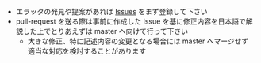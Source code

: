 - エラッタの発見や提案があれば [Issues](https://github.com/usagi/UICXXCR/issue://github.com/usagi/UICXXCR/issues) をまず登録して下さい
- pull-request を送る際は事前に作成した Issue を基に修正内容を日本語で解説した上でとりあえずは master へ向けて行って下さい
    - 大きな修正、特に記述内容の変更となる場合には master へマージせず適当な対応を検討することがあります
